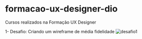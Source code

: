 # formacao-ux-designer-dio

Cursos realizados na Formação UX Designer

1- Desafio: Criando um wireframe de média fidelidade
![desafio1](https://github.com/FabiPalhano/formacao-ux-designer-dio/assets/89549220/b0695528-a657-42e0-bb8c-436c350912d1)
